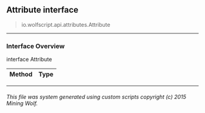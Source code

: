 ## Attribute __interface__

>io.wolfscript.api.attributes.Attribute

---

### Interface Overview

interface Attribute

Method | Type   
--- | :--- 



---



###### This file was system generated using custom scripts copyright (c) 2015 Mining Wolf.
	

